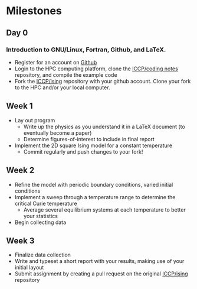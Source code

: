# Milestones

## Day 0
### Introduction to GNU/Linux, Fortran, Github, and LaTeX. 
* Register for an account on [Github](https://www.github.com)
* Login to the HPC computing platform, clone the [ICCP/coding notes](https://github.com/ICCP/coding-notes) repository, and compile the example code
* Fork the [ICCP/ising](https://github.com/ICCP/ising) repository with your github account. Clone your fork to the HPC and/or your local computer.

## Week 1
* Lay out program
  * Write up the physics as you understand it in a LaTeX document (to eventually become a paper)
  * Determine figures-of-interest to include in final report
* Implement the 2D square Ising model for a constant temperature
  * Commit regularly and push changes to your fork!

## Week 2
* Refine the model with periodic boundary conditions, varied initial conditions
* Implement a sweep through a temperature range to determine the critical Curie temperature
  * Average several equilibrium systems at each temperature to better your statistics
* Begin collecting data

## Week 3
* Finalize data collection
* Write and typeset a short report with your results, making use of your initial layout
* Submit assignment by creating a pull request on the original [ICCP/ising](https://github.com/ICCP/ising) repository
